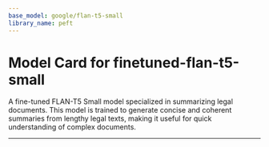 ```yaml
---
base_model: google/flan-t5-small
library_name: peft
---
```


# Model Card for finetuned-flan-t5-small

A fine-tuned FLAN-T5 Small model specialized in summarizing legal documents. This model is trained to generate concise and coherent summaries from lengthy legal texts, making it useful for quick understanding of complex documents.

---
